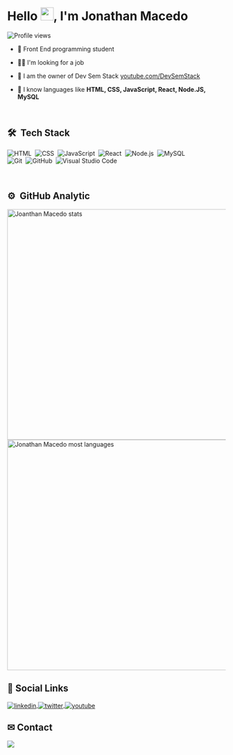 <h1 align="left">Hello <img src="https://raw.githubusercontent.com/kaueMarques/kaueMarques/master/hi.gif" height="30px">, I'm Jonathan Macedo </h1>


<p align="left"> <img src="https://komarev.com/ghpvc/?username=jonathanmacedo&color=blue" alt="Profile views" /> </p>

- 🧐 Front End programming student

- 🕵️‍♂️ I'm looking for a job

- 🎥 I am the owner of Dev Sem Stack [youtube.com/DevSemStack](https://www.youtube.com/channel/UCM1sUvS6bcJxab1QcSkV49g)

- 🤯 I know languages ​​like **HTML, CSS,  JavaScript, React, Node.JS, MySQL**

<br>

## 🛠 &nbsp;Tech Stack

![HTML](https://img.shields.io/badge/-HTML-05122A?style=flat&logo=HTML5)&nbsp;
![CSS](https://img.shields.io/badge/-CSS-05122A?style=flat&logo=CSS3&logoColor=1572B6)&nbsp;
![JavaScript](https://img.shields.io/badge/-JavaScript-05122A?style=flat&logo=javascript)&nbsp;
![React](https://img.shields.io/badge/-React-05122A?style=flat&logo=react)&nbsp;
![Node.js](https://img.shields.io/badge/-Node.js-05122A?style=flat&logo=node.js)&nbsp;
![MySQL](https://img.shields.io/badge/-MySQL-05122A?style=flat&logo=mysql)&nbsp;    
![Git](https://img.shields.io/badge/-Git-05122A?style=flat&logo=git)&nbsp;
![GitHub](https://img.shields.io/badge/-GitHub-05122A?style=flat&logo=github)&nbsp;
![Visual Studio Code](https://img.shields.io/badge/-Visual%20Studio%20Code-05122A?style=flat&logo=visual-studio-code&logoColor=007ACC)&nbsp;

<br>
                                                                                                                                                                                          
## ⚙️ &nbsp;GitHub Analytic

<p align="left">
<img width="530em" src="https://github-readme-stats.vercel.app/api?username=jonathanmacedo&show_icons=true&theme=vision-friendly-dark" alt="Joanthan Macedo stats"/>
<img width="530em" src="https://github-readme-stats.vercel.app/api/top-langs/?username=jonathanmacedo&layout=compact&theme=vision-friendly-dark" alt="Jonathan Macedo most languages"/>    
<br>

## 📱 Social Links

<a href="https://www.linkedin.com/in/jonathan-macedo-10182b274/" target="_blank">
  <img align="center" src="https://img.shields.io/badge/-JonathanMacedo-05122A?style=flat&logo=linkedin" alt="linkedin"/>
</a>                                                                                                                                                                                      

<a href="https://twitter.com/Dev_Jonathanm" target="_blank">
  <img align="center" src="https://img.shields.io/badge/-Jonathan Macedo-05122A?style=flat&logo=twitter" alt="twitter"/>  
</a>

<a href="https://youtube.com/@JonathanMacedo-qc5yu?si=liEV945OXSnJUSeZ" target="_blank">
 <img align="center" src="https://img.shields.io/badge/-Jonathan Macedo-05122A?style=flat&logo=youtube" alt="youtube"/>
</a>  
                                                                                                                                                                                          


## ✉ Contact
                                                                                                                                                                                          
<a href = "mailto:devsemstackcontato@gmail.com">
<img align="center" src="https://img.shields.io/badge/-Jonathan Macedo-05122A?style=flat&logo=gmail" target="_blank">
</a>                                                                                                                                                                                                                                                                                                                                                                                   

                                                                                                                                                                                                                                                                                                                                                                                 



